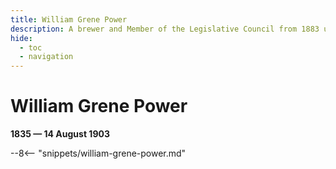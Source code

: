 ```yaml
---
title: William Grene Power
description: A brewer and Member of the Legislative Council from 1883 until his death
hide:
  - toc
  - navigation 
---
```


# William Grene Power

**1835 — 14 August 1903**

--8<-- "snippets/william-grene-power.md"
